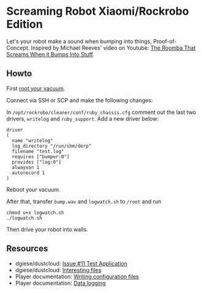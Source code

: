 # Screaming Robot Xiaomi/Rockrobo Edition

Let's your robot make a sound when bumping into things, Proof-of-Concept. Inspired by Michael Reeves' video on Youtube: [The Roomba That Screams When it Bumps Into Stuff](https://www.youtube.com/watch?v=mvz3LRK263E).

## Howto

First [root your vacuum](https://github.com/dgiese/dustcloud).

Connect via SSH or SCP and make the following changes:

In `/opt/rockrobo/cleaner/conf/ruby_chassis.cfg` comment out the last two drivers, `writelog` and `ruby_support`. Add a new driver below:

```
driver
(
  name "writelog"
  log_directory "/run/shm/derp"
  filename "test.log"
  requires ["bumper:0"]
  provides ["log:0"]
  alwayson 1
  autorecord 1 
)
```

Reboot your vacuum.

After that, transfer `bump.wav` and `logwatch.sh` to `/root` and run 
```
chmod u+x logwatch.sh
./logwatch.sh
```

Then drive your robot into walls.

## Resources

* dgiese/dustcloud: [Issue #11 Test Application](https://github.com/dgiese/dustcloud/issues/11)
* dgiese/dustcloud: [Interesting files](https://github.com/dgiese/dustcloud/blob/master/devices/xiaomi.vacuum/Interesting-files.md)
* Player documentation: [Writing configuration files](http://playerstage.sourceforge.net/wiki/Writing_configuration_files)
* Player documentation: [Data logging](http://playerstage.sourceforge.net/wiki/Data_logging)